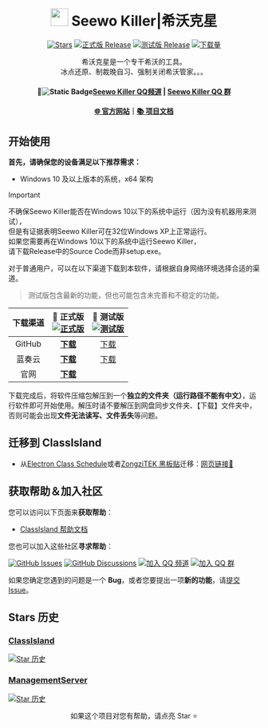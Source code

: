 <div align="center">

# <image src="https://image.whstu.us.kg/clabel_friends_badge.png" height="35"/> Seewo Killer|希沃克星

<!--![Banner](https://github.com/user-attachments/assets/a815dd7d-8343-4da5-aee4-3f754aa297e4)-->

[![Stars](https://img.shields.io/github/stars/whstu/SeewoKiller?label=Stars)](https://github.com/ClassIsland/ClassIsland)
[![正式版 Release](https://img.shields.io/github/v/release/whstu/SeewoKiller?style=flat-square&color=%233fb950&label=正式版)](https://github.com/whstu/SeewoKiller/releases/latest)
[![测试版 Release](https://img.shields.io/github/v/release/whstu/SeewoKiller?include_prereleases&style=flat-square&label=测试版)](https://github.com/whstu/SeewoKiller/releases/)
[![下载量](https://img.shields.io/github/downloads/whstu/SeewoKiller/total?style=social&label=下载量&logo=github)](https://github.com/whstu/SeewoKiller/releases/latest)

希沃克星是一个专干希沃的工具。<br/>
冰点还原、制裁晚自习、强制关闭希沃管家。。。

#### 💬![Static Badge](https://img.shields.io/badge/%E5%BC%80%E5%8F%91%E4%B8%AD-%E6%9A%82%E4%B8%8D%E5%BC%80%E6%94%BE-yellow)[Seewo Killer QQ频道](https://pd.qq.com/s/grr6qwqwj) | [Seewo Killer QQ 群](https://qm.qq.com/q/hjafI6eZBC)

#### [🌐 官方网站](https://whstu.us.kg/download/seewokiller/)｜[📚 项目文档](https://github.com/whstu/SeewoKiller/wiki)
<!--｜[🗳 功能投票](https://github.com/ClassIsland/voting/discussions?discussions_q=is%3Aopen+sort%3Atop)-->

<!--###### [观看介绍视频，快速了解突破创新 →](https://bilibili.com/video/BV1Lt421n7op/)-->

</div>

## 开始使用

**首先，请确保您的设备满足以下推荐需求：**

- Windows 10 及以上版本的系统，x64 架构

> [!IMPORTANT]
> 不确保Seewo Killer能否在Windows 10以下的系统中运行（因为没有机器用来测试），
> <br/>但是有证据表明Seewo Killer可在32位Windows XP上正常运行。
> <br/>如果您需要再在Windows 10以下的系统中运行Seewo Killer，
> <br/>请下载Release中的Source Code而非setup.exe。

对于普通用户，可以在以下渠道下载到本软件，请根据自身网络环境选择合适的渠道。

> 测试版包含最新的功能，但也可能包含未完善和不稳定的功能。

| 下载渠道  | **🚀 正式版**<br/>[![正式版](https://img.shields.io/github/v/release/whstu/SeewoKiller?style=flat-square&color=%233fb950&label=)](https://github.com/whstu/SeewoKiller/releases/latest) | 🚧 测试版<br/>[![测试版](https://img.shields.io/github/v/release/whstu/SeewoKiller?include_prereleases&style=flat-square&label=)](https://github.com/whstu/SeewoKiller/releases/) |
| :-: | :-: | :-: |
|GitHub|[**下载**](https://github.com/whstu/SeewoKiller/releases/latest)|[下载](https://github.com/whstu/SeewoKiller/releases)|
|蓝奏云|[**下载**](https://whstu.lanzouq.com/b00jdqzn5i)|[下载](https://whstu.lanzouq.com/b00jdqzn5i)|
|官网|[**下载**](https://whstu.lanzouq.com/b00jdqzn5i)



下载完成后，将软件压缩包解压到一个**独立的文件夹（运行路径不能有中文）**，运行软件即可开始使用。解压时请不要解压到网盘同步文件夹、【下载】文件夹中，否则可能会出现**文件无法读写、文件丢失**等问题。

## 迁移到 ClassIsland

- 从[Electron Class Schedule](https://github.com/EnderWolf006/ElectronClassSchedule)或者[ZongziTEK 黑板贴](https://github.com/STBBRD/ZongziTEK-Blackboard-Sticker)迁移：[网页链接🔗](https://migrate.classisland.tech)


## 获取帮助＆加入社区

您可以访问以下页面来**获取帮助**：

- [ClassIsland 帮助文档](https://docs.classisland.tech/app)

您也可以加入这些社区**寻求帮助**：

[![GitHub Issues](https://img.shields.io/github/issues-search/ClassIsland/ClassIsland?query=is%3Aopen&style=flat-square&logo=github&label=Issues&color=%233fb950)](https://github.com/ClassIsland/ClassIsland/issues)
[![GitHub Discussions](https://img.shields.io/github/discussions/ClassIsland/ClassIsland?style=flat-square&logo=Github&label=Discussions)](https://github.com/ClassIsland/ClassIsland/discussions)
[![加入 QQ 频道](https://img.shields.io/badge/QQ_%E9%A2%91%E9%81%93-classisland-%230066cc?style=flat-square&logo=TencentQQ)](https://pd.qq.com/s/scb3wzia)
[![加入 QQ 群](https://img.shields.io/badge/QQ_%E7%BE%A4-958840932-%230066cc?style=flat-square&logo=TencentQQ)](https://qm.qq.com/q/4NsDQKiAuQ)

如果您确定您遇到的问题是一个 **Bug**，或者您要提出一项**新的功能**，请[提交 Issue](https://github.com/ClassIsland/ClassIsland/issues/new/choose)。

## Stars 历史

### [ClassIsland](https://github.com/ClassIsland/ClassIsland/)

[![Star 历史](https://starchart.cc/ClassIsland/ClassIsland.svg?variant=adaptive)](https://starchart.cc/ClassIsland/ClassIsland)

### [ManagementServer](https://github.com/ClassIsland/ClassIsland/)

[![Star 历史](https://starchart.cc/ClassIsland/ManagementServer.svg?variant=adaptive)](https://starchart.cc/ClassIsland/ManagementServer)

<div align="center">

如果这个项目对您有帮助，请点亮 Star ⭐

</div>
